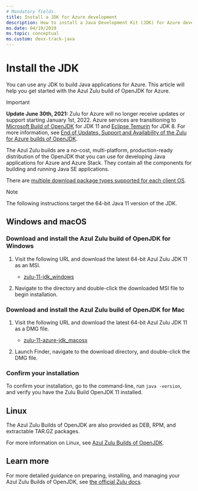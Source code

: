 ```yaml
---
# Mandatory fields.
title: Install a JDK for Azure development
description: How to install a Java Development Kit (JDK) for Azure development with Windows, Linux, and Mac.
ms.date: 04/19/2019
ms.topic: conceptual
ms.custom: devx-track-java
---
```


# Install the JDK

You can use any JDK to build Java applications for Azure. This article will help you get started with the Azul Zulu build of OpenJDK for Azure.

> [!IMPORTANT]
> **Update June 30th, 2021:** Zulu for Azure will no longer receive updates or support starting January 1st, 2022. Azure services are transitioning to [Microsoft Build of OpenJDK](/java/openjdk/install) for JDK 11 and [Eclipse Temurin](https://adoptium.net/releases.html?variant=openjdk8&jvmVariant=hotspot) for JDK 8. For more information, see [End of Updates, Support and Availability of the Zulu for Azure builds of OpenJDK](https://devblogs.microsoft.com/java/end-of-updates-support-and-availability-of-zulu-for-azure/).

The Azul Zulu builds are a no-cost, multi-platform, production-ready distribution of the OpenJDK that you can use for developing Java applications for Azure and Azure Stack. They contain all the components for building and running Java SE applications.

There are [multiple download package types supported for each client OS](https://www.azul.com/downloads/azure-only/).

> [!NOTE]
> The following instructions target the 64-bit Java 11 version of the JDK.

## Windows and macOS

### Download and install the Azul Zulu build of OpenJDK for Windows

1. Visit the following URL and download the latest 64-bit Azul Zulu JDK 11 as an MSI.

   * [zulu-11-jdk_windows](https://www.azul.com/downloads/azure-only/?version=java-11-lts&os=windows&architecture=x86-64-bit&package=jdk)

2. Navigate to the directory and double-click the downloaded MSI file to begin installation.

### Download and install the Azul Zulu build of OpenJDK for Mac

1. Visit the following URL and download the latest 64-bit Azul Zulu JDK 11 as a DMG file.

   * [zulu-11-azure-jdk_macosx](https://www.azul.com/downloads/azure-only/?version=java-11-lts&os=macos&architecture=x86-64-bit&package=jdk)

2. Launch Finder, navigate to the download directory, and double-click the DMG file.

### Confirm your installation

To confirm your installation, go to the command-line, run `java -version`, and verify you have the Zulu Build OpenJDK 11 installed.

## Linux

The Azul Zulu Builds of OpenJDK are also provided as DEB, RPM, and extractable TAR.GZ packages.

For more information on Linux, see [Azul Zulu Builds of OpenJDK](https://www.azul.com/downloads/azure-only/).

## Learn more

For more detailed guidance on preparing, installing, and managing your Azul Zulu Builds of OpenJDK, see [the official Zulu docs](https://docs.azul.com/zulu/zuludocs/index.htm).
